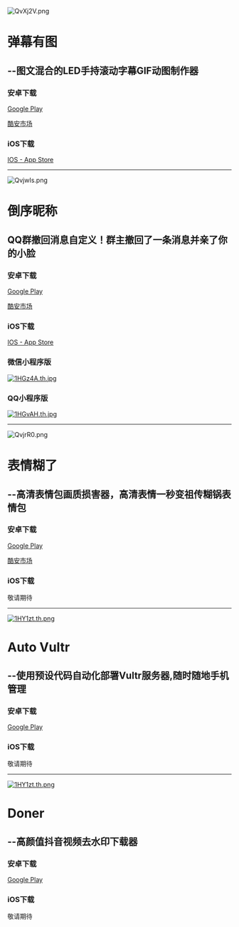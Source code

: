 
![QvXj2V.png](https://s2.ax1x.com/2019/12/21/QvXj2V.png)

# 弹幕有图
## --图文混合的LED手持滚动字幕GIF动图制作器


### 安卓下载

[Google Play](https://play.google.com/store/apps/details?id=milukun.flutter_app)

[酷安市场](https://www.coolapk.com/apk/244183)

### iOS下载

[IOS - App Store](https://apps.apple.com/cn/app/id1485570541)

----


![QvjwIs.png](https://s2.ax1x.com/2019/12/21/QvjwIs.png)



# 倒序昵称
## QQ群撤回消息自定义！群主撤回了一条消息并亲了你的小脸

### 安卓下载

[Google Play](https://play.google.com/store/apps/details?id=nan.milukun.name_reverse)

[酷安市场](https://www.coolapk.com/apk/251598)

### iOS下载

[IOS - App Store](https://apps.apple.com/cn/app/id1492577013)

### 微信小程序版

 [![1HGz4A.th.jpg](https://s2.ax1x.com/2020/02/12/1HGz4A.th.jpg)](https://imgchr.com/i/1HGz4A)


### QQ小程序版

 
[![1HGvAH.th.jpg](https://s2.ax1x.com/2020/02/12/1HGvAH.th.jpg)](https://imgchr.com/i/1HGvAH) 


----


![QvjrR0.png](https://s2.ax1x.com/2019/12/21/QvjrR0.png)


# 表情糊了
## --高清表情包画质损害器，高清表情一秒变祖传糊锅表情包

### 安卓下载

[Google Play](https://play.google.com/store/apps/details?id=milukun.nan.hutusq)

[酷安市场](https://www.coolapk.com/apk/244183)

### iOS下载

敬请期待


----


[![1HY1zt.th.png](https://s2.ax1x.com/2020/02/12/1HY1zt.th.png)](https://imgchr.com/i/1HY1zt)


# Auto Vultr
## --使用预设代码自动化部署Vultr服务器,随时随地手机管理

### 安卓下载

[Google Play](https://play.google.com/store/apps/details?id=nan.milukun.vultrssh)

### iOS下载

敬请期待

----


[![1HY1zt.th.png](https://s1.ax1x.com/2020/04/19/JMCipq.th.png)](https://imgchr.com/i/1HY1zt)


# Doner
## --高颜值抖音视频去水印下载器

### 安卓下载

[Google Play](https://play.google.com/store/apps/details?id=nan.milukun.vidowloner)

### iOS下载

敬请期待


